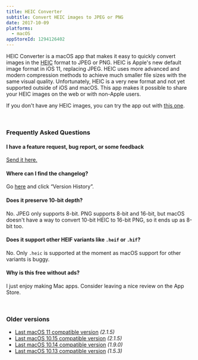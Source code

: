 ```yaml
---
title: HEIC Converter
subtitle: Convert HEIC images to JPEG or PNG
date: 2017-10-09
platforms:
  - macOS
appStoreId: 1294126402
---
```


HEIC Converter is a macOS app that makes it easy to quickly convert images in the [HEIC](https://www.macworld.co.uk/feature/iphone/what-is-heic-3660408/) format to JPEG or PNG. HEIC is Apple's new default image format in iOS 11, replacing JPEG. HEIC uses more advanced and modern compression methods to achieve much smaller file sizes with the same visual quality. Unfortunately, HEIC is a very new format and not yet supported outside of iOS and macOS. This app makes it possible to share your HEIC images on the web or with non-Apple users.

If you don't have any HEIC images, you can try the app out with [this one](/apps/heic-converter/heic-example.heic).

<br>

<a id="faq"></a>
### Frequently Asked Questions

#### I have a feature request, bug report, or some feedback

[Send it here.](https://sindresorhus.com/feedback?product=HEIC+Converter&referrer=Website-FAQ)

#### Where can I find the changelog?

Go [here](https://apps.apple.com/app/id1294126402) and click “Version History”.

#### Does it preserve 10-bit depth?

No. JPEG only supports 8-bit. PNG supports 8-bit and 16-bit, but macOS doesn't have a way to convert 10-bit HEIC to 16-bit PNG, so it ends up as 8-bit too.

#### Does it support other HEIF variants like `.heif` or `.hif`?

No. Only `.heic` is supported at the moment as macOS support for other variants is buggy.

#### Why is this free without ads?

I just enjoy making Mac apps. Consider leaving a nice review on the App Store.

<br>

### Older versions

- [Last macOS 11 compatible version](https://github.com/sindresorhus/meta/files/9218007/HEIC.Converter.2.1.5.-.macOS.11.zip) *(2.1.5)*
- [Last macOS 10.15 compatible version](https://github.com/sindresorhus/meta/files/8817868/HEIC.Converter.2.1.5.-.macOS.10.15.zip) *(2.1.5)*
- [Last macOS 10.14 compatible version](https://github.com/sindresorhus/meta/files/6715716/HEIC.Converter.1.9.0.-.macOS.10.14.zip) *(1.9.0)*
- [Last macOS 10.13 compatible version](https://dsc.cloud/sindresorhus/HEIC-Converter-for-macOS-10.13-1575452738) *(1.5.3)*
